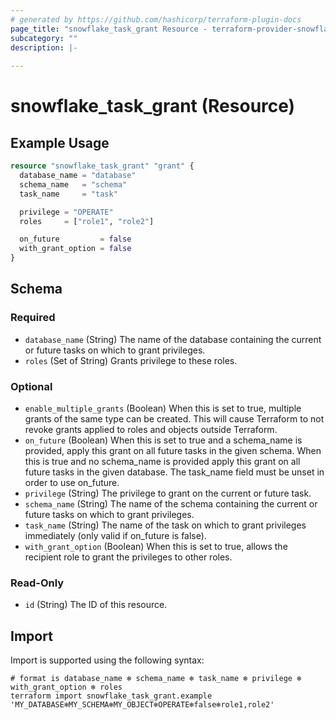 ```yaml
---
# generated by https://github.com/hashicorp/terraform-plugin-docs
page_title: "snowflake_task_grant Resource - terraform-provider-snowflake"
subcategory: ""
description: |-
  
---
```


# snowflake_task_grant (Resource)



## Example Usage

```terraform
resource "snowflake_task_grant" "grant" {
  database_name = "database"
  schema_name   = "schema"
  task_name     = "task"

  privilege = "OPERATE"
  roles     = ["role1", "role2"]

  on_future         = false
  with_grant_option = false
}
```

<!-- schema generated by tfplugindocs -->
## Schema

### Required

- `database_name` (String) The name of the database containing the current or future tasks on which to grant privileges.
- `roles` (Set of String) Grants privilege to these roles.

### Optional

- `enable_multiple_grants` (Boolean) When this is set to true, multiple grants of the same type can be created. This will cause Terraform to not revoke grants applied to roles and objects outside Terraform.
- `on_future` (Boolean) When this is set to true and a schema_name is provided, apply this grant on all future tasks in the given schema. When this is true and no schema_name is provided apply this grant on all future tasks in the given database. The task_name field must be unset in order to use on_future.
- `privilege` (String) The privilege to grant on the current or future task.
- `schema_name` (String) The name of the schema containing the current or future tasks on which to grant privileges.
- `task_name` (String) The name of the task on which to grant privileges immediately (only valid if on_future is false).
- `with_grant_option` (Boolean) When this is set to true, allows the recipient role to grant the privileges to other roles.

### Read-Only

- `id` (String) The ID of this resource.

## Import

Import is supported using the following syntax:

```shell
# format is database_name ❄️ schema_name ❄️ task_name ❄️ privilege ❄️ with_grant_option ❄️ roles
terraform import snowflake_task_grant.example 'MY_DATABASE❄️MY_SCHEMA❄️MY_OBJECT❄️OPERATE❄️false❄️role1,role2'
```
